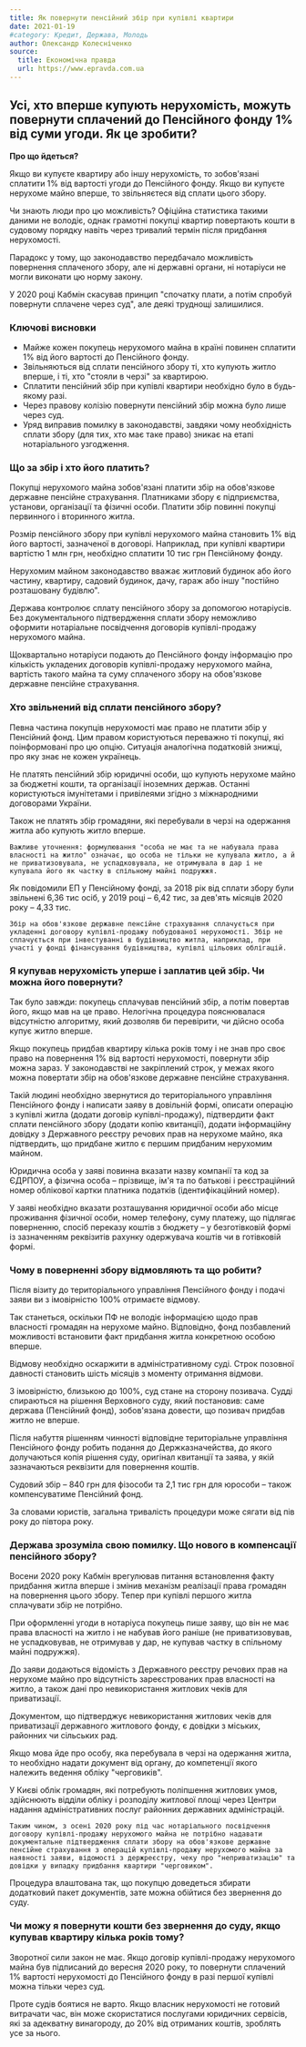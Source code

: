 ```yaml
---
title: Як повернути пенсійний збір при купівлі квартири
date: 2021-01-19
#category: Кредит, Держава, Молодь
author: Олександр Колесніченко
source:
  title: Економічна правда
  url: https://www.epravda.com.ua
---
```


## Усі, хто вперше купують нерухомість, можуть повернути сплачений до Пенсійного фонду 1% від суми угоди. Як це зробити?

**Про що йдеться?**

Якщо ви купуєте квартиру або іншу нерухомість, то зобов'язані сплатити 1% від вартості угоди до Пенсійного фонду. Якщо ви купуєте нерухоме майно вперше, то звільняєтеся від сплати цього збору.

Чи знають люди про цю можливість? Офіційна статистика такими даними не володіє, однак грамотні покупці квартир повертають кошти в судовому порядку навіть через тривалий термін після придбання нерухомості.

Парадокс у тому, що законодавство передбачало можливість повернення сплаченого збору, але ні державні органи, ні нотаріуси не могли виконати цю норму закону.

У 2020 році Кабмін скасував принцип "спочатку плати, а потім спробуй повернути сплачене через суд", але деякі труднощі залишилися.

### Ключові висновки

* Майже кожен покупець нерухомого майна в країні повинен сплатити 1% від його вартості до Пенсійного фонду.
* Звільняються від сплати пенсійного збору ті, хто купують житло вперше, і ті, хто "стояли в черзі" за квартирою.
* Сплатити пенсійний збір при купівлі квартири необхідно було в будь-якому разі.
* Через правову колізію повернути пенсійний збір можна було лише через суд.
* Уряд виправив помилку в законодавстві, завдяки чому необхідність сплати збору (для тих, хто має таке право) зникає на етапі нотаріального узгодження.

### Що за збір і хто його платить?

Покупці нерухомого майна зобов'язані платити збір на обов'язкове державне пенсійне страхування. Платниками збору є підприємства, установи, організації та фізичні особи. Платити збір повинні покупці первинного і вторинного житла.

Розмір пенсійного збору при купівлі нерухомого майна становить 1% від його вартості, зазначеної в договорі. Наприклад, при купівлі квартири вартістю 1 млн грн, необхідно сплатити 10 тис грн Пенсійному фонду.

Нерухомим майном законодавство вважає житловий будинок або його частину, квартиру, садовий будинок, дачу, гараж або іншу "постійно розташовану будівлю".

Держава контролює сплату пенсійного збору за допомогою нотаріусів. Без документального підтвердження сплати збору неможливо оформити нотаріальне посвідчення договорів купівлі-продажу нерухомого майна.

Щоквартально нотаріуси подають до Пенсійного фонду інформацію про кількість укладених договорів купівлі-продажу нерухомого майна, вартість такого майна та суму сплаченого збору на обов'язкове державне пенсійне страхування.

### Хто звільнений від сплати пенсійного збору?

Певна частина покупців нерухомості має право не платити збір у Пенсійний фонд. Цим правом користуються переважно ті покупці, які поінформовані про цю опцію. Ситуація аналогічна податковій знижці, про яку знає не кожен українець.

Не платять пенсійний збір юридичні особи, що купують нерухоме майно за бюджетні кошти, та організації іноземних держав. Останні користуються імунітетами і привілеями згідно з міжнародними договорами України.

Також не платять збір громадяни, які перебували в черзі на одержання житла або купують житло вперше.

    Важливе уточнення: формулювання "особа не має та не набувала права власності на житло" означає, що особа не тільки не купувала житло, а й не приватизовувала, не успадковувала, не отримувала в дар і не купувала його як частку в спільному майні подружжя.

Як повідомили ЕП у Пенсійному фонді, за 2018 рік від сплати збору були звільнені 6,36 тис осіб, у 2019 році – 6,42 тис, за дев'ять місяців 2020 року – 4,33 тис.

    Збір на обов'язкове державне пенсійне страхування сплачується при укладенні договору купівлі-продажу побудованої нерухомості. Збір не сплачується при інвестуванні в будівництво житла, наприклад, при участі у фонді фінансування будівництва, купівлі цільових облігацій.

### Я купував нерухомість уперше і заплатив цей збір. Чи можна його повернути?

Так було завжди: покупець сплачував пенсійний збір, а потім повертав його, якщо мав на це право. Нелогічна процедура пояснювалася відсутністю алгоритму, який дозволяв би перевірити, чи дійсно особа купує житло вперше.

Якщо покупець придбав квартиру кілька років тому і не знав про своє право на повернення 1% від вартості нерухомості, повернути збір можна зараз. У законодавстві не закріплений строк, у межах якого можна повертати збір на обов'язкове державне пенсійне страхування.

Такій людині необхідно звернутися до територіального управління Пенсійного фонду і написати заяву в довільній формі, описати операцію з купівлі житла (додати договір купівлі-продажу), підтвердити факт сплати пенсійного збору (додати копію квитанції), додати інформаційну довідку з Державного реєстру речових прав на нерухоме майно, яка підтвердить, що придбане житло є першим придбаним нерухомим майном.

Юридична особа у заяві повинна вказати назву компанії та код за ЄДРПОУ, а фізична особа – прізвище, ім'я та по батькові і реєстраційний номер облікової картки платника податків (ідентифікаційний номер).

У заяві необхідно вказати розташування юридичної особи або місце проживання фізичної особи, номер телефону, суму платежу, що підлягає поверненню, спосіб переказу коштів з бюджету – у безготівковій формі із зазначенням реквізитів рахунку одержувача коштів чи в готівковій формі.

### Чому в поверненні збору відмовляють та що робити?

Після візиту до територіального управління Пенсійного фонду і подачі заяви ви з імовірністю 100% отримаєте відмову.

Так станеться, оскільки ПФ не володіє інформацією щодо прав власності громадян на нерухоме майно. Відповідно, фонд позбавлений можливості встановити факт придбання житла конкретною особою вперше.

Відмову необхідно оскаржити в адміністративному суді. Строк позовної давності становить шість місяців з моменту отримання відмови.

З імовірністю, близькою до 100%, суд стане на сторону позивача. Судді спираються на рішення Верховного суду, який постановив: саме держава (Пенсійний фонд), зобов'язана довести, що позивач придбав житло не вперше.

Після набуття рішенням чинності відповідне територіальне управління Пенсійного фонду робить подання до Держказначейства, до якого долучаються копія рішення суду, оригінал квитанції та заява, у якій зазначаються реквізити для повернення коштів.

Судовий збір – 840 грн для фізособи та 2,1 тис грн для юрособи – також компенсуватиме Пенсійний фонд.

За словами юристів, загальна тривалість процедури може сягати від пів року до півтора року.

### Держава зрозуміла свою помилку. Що нового в компенсації пенсійного збору?

Восени 2020 року Кабмін врегулював питання встановлення факту придбання житла вперше і змінив механізм реалізації права громадян на повернення цього збору. Тепер при купівлі першого житла сплачувати збір не потрібно.

При оформленні угоди в нотаріуса покупець пише заяву, що він не має права власності на житло і не набував його раніше (не приватизовував, не успадковував, не отримував у дар, не купував частку в спільному майні подружжя).

До заяви додаються відомість з Державного реєстру речових прав на нерухоме майно про відсутність зареєстрованих прав власності на житло, а також дані про невикористання житлових чеків для приватизації.

Документом, що підтверджує невикористання житлових чеків для приватизації державного житлового фонду, є довідки з міських, районних чи сільських рад.

Якщо мова йде про особу, яка перебувала в черзі на одержання житла, то необхідно надати документ від органу, до компетенції якого належить ведення обліку "черговиків".

У Києві облік громадян, які потребують поліпшення житлових умов, здійснюють відділи обліку і розподілу житлової площі через Центри надання адміністративних послуг районних державних адміністрацій.

    Таким чином, з осені 2020 року під час нотаріального посвідчення договору купівлі-продажу нерухомого майна не потрібно надавати документальне підтвердження сплати збору на обов'язкове державне пенсійне страхування з операцій купівлі-продажу нерухомого майна за наявності заяви, відомості з держреєстру, чеку про "неприватизацію" та довідки у випадку придбання квартири "черговиком".

Процедура влаштована так, що покупцю доведеться збирати додатковий пакет документів, зате можна обійтися без звернення до суду.

### Чи можу я повернути кошти без звернення до суду, якщо купував квартиру кілька років тому?

Зворотної сили закон не має. Якщо договір купівлі-продажу нерухомого майна був підписаний до вересня 2020 року, то повернути сплачений 1% вартості нерухомості до Пенсійного фонду в разі першої купівлі можна тільки через суд.

Проте судів боятися не варто. Якщо власник нерухомості не готовий витрачати час, він може скористатися послугами юридичних сервісів, які за адекватну винагороду, до 20% від отриманих коштів, зроблять усе за нього.
